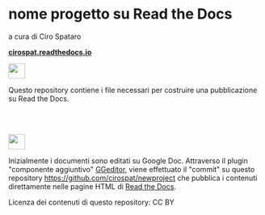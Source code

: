# nome progetto su Read the Docs

a cura di Ciro Spataro


[**cirospat.readthedocs.io**](http://cirospat.readthedocs.io)  
<p><img class="imageLeft" style="width: 33px; height: 30px;" src="http://cirospat.readthedocs.io/it/latest/_static/cirospat.jpg"></p>

Questo repository contiene i file necessari per costruire una pubblicazione su Read the Docs. 

<br></br>

<p><img class="imageLeft" style="width: 33px; height: 30px;" src="https://ggeditor.readthedocs.io/en/latest/_images/index_1.png">
  
Inizialmente i documenti sono editati su Google Doc. Attraverso il plugin "componente aggiuntivo" [GGeditor](http://googledocs.readthedocs.io), viene effettuato il "commit" su questo repository https://github.com/cirospat/newproject che pubblica i contenuti direttamente nelle pagine HTML di [Read the Docs](https://readthedocs.org/).

Licenza dei contenuti di questo repository: CC BY


